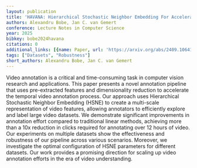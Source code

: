 ```yaml
---
layout: publication
title: 'HAVANA: Hierarchical Stochastic Neighbor Embedding For Accelerated Video Annotations'
authors: Alexandru Bobe, Jan C. van Gemert
conference: Lecture Notes in Computer Science
year: 2025
bibkey: bobe2024havana
citations: 0
additional_links: [{name: Paper, url: 'https://arxiv.org/abs/2409.10641'}]
tags: ["Datasets", "Robustness"]
short_authors: Alexandru Bobe, Jan C. van Gemert
---
```

Video annotation is a critical and time-consuming task in computer vision
research and applications. This paper presents a novel annotation pipeline that
uses pre-extracted features and dimensionality reduction to accelerate the
temporal video annotation process. Our approach uses Hierarchical Stochastic
Neighbor Embedding (HSNE) to create a multi-scale representation of video
features, allowing annotators to efficiently explore and label large video
datasets. We demonstrate significant improvements in annotation effort compared
to traditional linear methods, achieving more than a 10x reduction in clicks
required for annotating over 12 hours of video. Our experiments on multiple
datasets show the effectiveness and robustness of our pipeline across various
scenarios. Moreover, we investigate the optimal configuration of HSNE
parameters for different datasets. Our work provides a promising direction for
scaling up video annotation efforts in the era of video understanding.